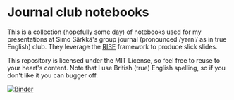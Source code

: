 # Journal club notebooks    
This is a collection (hopefully some day) of notebooks used for my presentations at Simo Särkkä's group journal (pronounced /yərnl/ as in true English) club.
They leverage the [RISE](https://rise.readthedocs.io/en/stable/index.html) framework to produce slick slides.

This repository is licensed under the MIT License, so feel free to reuse to your heart's content.
Note that I use British (true) English spelling, so if you don't like it you can bugger off.

[![Binder](https://mybinder.org/badge_logo.svg)](https://mybinder.org/v2/gh/AdrienCorenflos/journal-club/HEAD)
